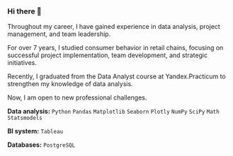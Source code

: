 ### Hi there 👋

Throughout my career, I have gained experience in data analysis, project management, and team leadership.

For over 7 years, I studied consumer behavior in retail chains, focusing on successful project implementation, team development, and strategic initiatives.

Recently, I graduated from the Data Analyst course at Yandex.Practicum to strengthen my knowledge of data analysis.

Now, I am open to new professional challenges.

**Data analysis:**
`Python` `Pandas` `Matplotlib` `Seaborn` `Plotly` `NumPy` `SciPy` `Math` `Statsmodels` 

**BI system:**
`Tableau`

**Databases:**
`PostgreSQL`
